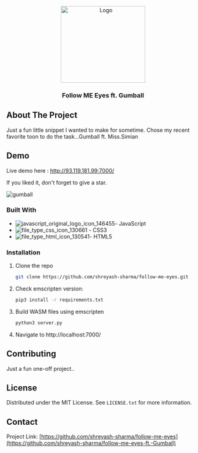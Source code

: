 <br />
<div align="center">
  <a href="https://github.com/shreyash-sharma/pong-cpp-wasm">
    <img src="https://user-images.githubusercontent.com/14334982/196586092-a56ccadb-93b3-4714-ad8b-ffdf6e32f4c9.png" alt="Logo" width="220" height="200">
  </a>

<h3 align="center">Follow ME Eyes ft. Gumball</h3>

</div>

<!-- ABOUT THE PROJECT -->
## About The Project
Just a fun little snippet I wanted to make for sometime. Chose my recent favorite toon to do the task...Gumball ft. Miss.Simian 

<!-- Demo -->
## Demo
Live demo here : http://93.119.181.99:7000/

If you liked it, don't forget to give a star.

![gumball](https://user-images.githubusercontent.com/14334982/196586477-05da7d23-c25a-41ac-87ac-d7046884c61d.gif)


### Built With

* ![javascript_original_logo_icon_146455](https://user-images.githubusercontent.com/14334982/194761637-93f71a8f-4821-40fa-bcd8-f23bfb725930.png)- JavaScript
* ![file_type_css_icon_130661](https://user-images.githubusercontent.com/14334982/194761701-e4fa2f01-a337-402c-a09d-4bdbccc9e569.png) - CSS3
* ![file_type_html_icon_130541](https://user-images.githubusercontent.com/14334982/194761766-54ebb7da-e9e1-4e2e-ab30-1dcb51827eca.png)- HTML5



<!-- GETTING STARTED -->

### Installation

1. Clone the repo
   ```sh
   git clone https://github.com/shreyash-sharma/follow-me-eyes.git
   ```
3. Check emscripten version:
   ```sh
   pip3 install -r requirements.txt
   ```
4. Build WASM files using emscripten
   ```sh
   python3 server.py
   ```
5. Navigate to http://localhost:7000/

<!-- CONTRIBUTING -->
## Contributing

Just a fun one-off project..

<!-- LICENSE -->
## License

Distributed under the MIT License. See `LICENSE.txt` for more information.


<!-- CONTACT -->
## Contact


Project Link: [https://github.com/shreyash-sharma/follow-me-eyes](https://github.com/shreyash-sharma/follow-me-eyes-ft.-Gumball)

